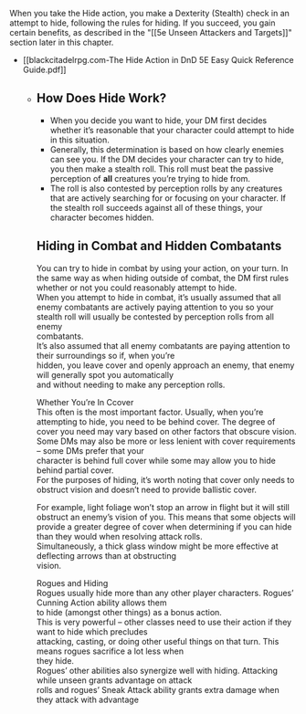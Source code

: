 
When you take the Hide action, you make a Dexterity (Stealth) check in an attempt to hide, following the rules for hiding. If you succeed, you gain certain benefits, as described in the "[[5e Unseen Attackers and Targets]]" section later in this chapter.

- [[blackcitadelrpg.com-The Hide Action in DnD 5E Easy Quick Reference Guide.pdf]]
	- ## How Does Hide Work?  
		- When you decide you want to hide, your DM first decides whether it’s reasonable that your character  could attempt to hide in this situation.  
		- Generally, this determination is based on how clearly enemies can see you. If the DM decides your character can try to hide, you then make a stealth roll. This roll must beat the passive perception of **all**  creatures you’re trying to hide from.  
		- The roll is also contested by perception rolls by any creatures that are actively searching for or focusing on your character.  If the stealth roll succeeds against all of these things, your character becomes hidden.  
		## Hiding in Combat and Hidden Combatants  
		You can try to hide in combat by using your action, on your turn. In the same way as when hiding outside  of combat, the DM first rules whether or not you could reasonably attempt to hide.  
		When you attempt to hide in combat, it’s usually assumed that all enemy combatants are actively paying attention to you so your stealth roll will usually be contested by perception rolls from all enemy  
		combatants.  
		It’s also assumed that all enemy combatants are paying attention to their surroundings so if, when you’re  
		hidden, you leave cover and openly approach an enemy, that enemy will generally spot you automatically  
		and without needing to make any perception rolls.
		
		Whether You’re In Ccover  
		This often is the most important factor. Usually, when you’re attempting to hide, you need to be behind cover. The degree of cover you need may vary based on other factors that obscure vision.  
		Some DMs may also be more or less lenient with cover requirements – some DMs prefer that your  
		character is behind full cover while some may allow you to hide behind partial cover.  
		For the purposes of hiding, it’s worth noting that cover only needs to obstruct vision and doesn’t need to provide ballistic cover.
		
		
		For example, light foliage won’t stop an arrow in flight but it will still obstruct an enemy’s vision of you. This means that some objects will provide a greater degree of cover when determining if you can hide  
		than they would when resolving attack rolls.  
		Simultaneously, a thick glass window might be more effective at deflecting arrows than at obstructing  
		vision.
		
		Rogues and Hiding  
		Rogues usually hide more than any other player characters. Rogues’ Cunning Action ability allows them  
		to hide (amongst other things) as a bonus action.  
		This is very powerful – other classes need to use their action if they want to hide which precludes  
		attacking, casting, or doing other useful things on that turn. This means rogues sacrifice a lot less when  
		they hide.  
		Rogues’ other abilities also synergize well with hiding. Attacking while unseen grants advantage on attack  
		rolls and rogues’ Sneak Attack ability grants extra damage when they attack with advantage